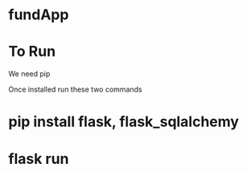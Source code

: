 # fundApp

# To Run  
  We need pip
   
   Once installed run these two commands
   
   # pip install flask, flask_sqlalchemy
   # flask run
